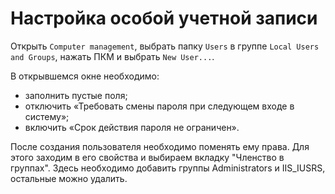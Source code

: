 # Настройка особой учетной записи

Открыть `Computer management`, выбрать папку `Users` в группе `Local Users and Groups`, нажать ПКМ и выбрать `New User...`.

В открывшемся окне необходимо:

* заполнить пустые поля;
* отключить «Требовать смены пароля при следующем входе в систему»;
* включить «Срок действия пароля не ограничен».

После создания пользователя необходимо поменять ему права. Для этого заходим в его свойства и выбираем вкладку "Членство в группах". Здесь необходимо добавить группы Administrators и IIS_IUSRS, остальные можно удалить.
